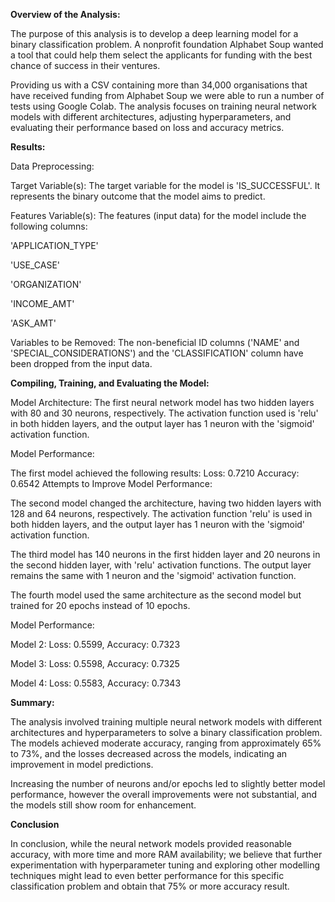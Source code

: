 **Overview of the Analysis:**

The purpose of this analysis is to develop a deep learning model for a binary classification problem. A nonprofit foundation Alphabet Soup wanted a tool that could help them select the applicants for funding with the best chance of success in their ventures.

Providing us with a CSV containing more than 34,000 organisations that have received funding from Alphabet Soup we were able to run a number of tests using Google Colab.
The analysis focuses on training neural network models with different architectures, adjusting hyperparameters, and evaluating their performance based on loss and accuracy metrics.

**Results:**

Data Preprocessing:

Target Variable(s): The target variable for the model is 'IS_SUCCESSFUL'. It represents the binary outcome that the model aims to predict.

Features Variable(s): The features (input data) for the model include the following columns:

'APPLICATION_TYPE'

'USE_CASE'

'ORGANIZATION'

'INCOME_AMT'

'ASK_AMT'

Variables to be Removed: The non-beneficial ID columns ('NAME' and 'SPECIAL_CONSIDERATIONS') and the 'CLASSIFICATION' column have been dropped from the input data.

**Compiling, Training, and Evaluating the Model:**

Model Architecture: The first neural network model has two hidden layers with 80 and 30 neurons, respectively. The activation function used is 'relu' in both hidden layers, and the output layer has 1 neuron with the 'sigmoid' activation function.

Model Performance: 

The first model achieved the following results:
Loss: 0.7210
Accuracy: 0.6542
Attempts to Improve Model Performance:

The second model changed the architecture, having two hidden layers with 128 and 64 neurons, 
respectively. The activation function 'relu' is used in both hidden layers, and the output layer has 1 neuron with the 'sigmoid' activation function.

The third model has 140 neurons in the first hidden layer and 20 neurons in the second hidden layer, with 'relu' activation functions. The output layer remains the same with 1 neuron and the 'sigmoid' activation function.

The fourth model used the same architecture as the second model but trained for 20 epochs instead of 10 epochs.

Model Performance:

Model 2: Loss: 0.5599, Accuracy: 0.7323

Model 3: Loss: 0.5598, Accuracy: 0.7325

Model 4: Loss: 0.5583, Accuracy: 0.7343

**Summary:**

The analysis involved training multiple neural network models with different architectures and hyperparameters to solve a binary classification problem. The models achieved moderate accuracy, ranging from approximately 65% to 73%, and the losses decreased across the models, indicating an improvement in model predictions.

Increasing the number of neurons and/or epochs led to slightly better model performance, however the overall improvements were not substantial, and the models still show room for enhancement.

**Conclusion**

In conclusion, while the neural network models provided reasonable accuracy, with more time and more RAM availability; we believe that further experimentation with hyperparameter tuning and exploring other modelling techniques might lead to even better performance for this specific classification problem and obtain that 75% or more accuracy result.
